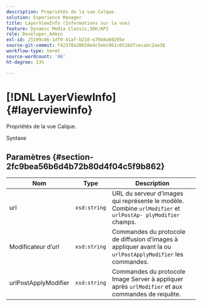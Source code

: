 ```yaml
---
description: Propriétés de la vue Calque.
solution: Experience Manager
title: LayerViewInfo (Informations sur la vue)
feature: Dynamic Media Classic,SDK/API
role: Developer,Admin
exl-id: 25199c86-1df0-41af-b210-e7668a60295e
source-git-commit: f42378a20b58e4c5ebc961c6526d7cecabc2ae38
workflow-type: tm+mt
source-wordcount: '46'
ht-degree: 13%

---
```


# [!DNL LayerViewInfo]{#layerviewinfo}

Propriétés de la vue Calque.

Syntaxe

## Paramètres {#section-2fc9bea56b6d4b72b80d4f04c5f9b862}

| Nom | Type | Description |
|---|---|---|
| url | `xsd:string` | URL du serveur d’images qui représente le modèle. Combine `urlModifier` et `urlPostAp- plyModifier` champs. |
| Modificateur d’url | `xsd:string` | Commandes du protocole de diffusion d’images à appliquer avant la ou `urlPostApplyModifier` les commandes. |
| urlPostApplyModifier | `xsd:string` | Commandes du protocole Image Server à appliquer après `urlModifier` et aux commandes de requête. |
